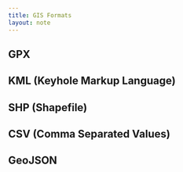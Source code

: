 ```yaml
---
title: GIS Formats
layout: note
---
```


## GPX 

## KML (Keyhole Markup Language)

## SHP (Shapefile)

## CSV (Comma Separated Values)

## GeoJSON

